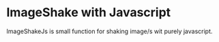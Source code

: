 # ImageShake with Javascript

ImageShakeJs is small function for shaking image/s wit purely javascript. 
